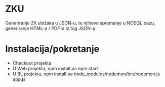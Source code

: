 # ZKU
Generiranje ZK uložaka u JSON-u, te njihovo spremanje u NOSQL bazu, generiranje HTML-a / PDF-a iz tog JSON-a

# Instalacija/pokretanje
  * Checkout projekta
  * U Web projektu, npm install pa npm start
  * U BL projektu, npm install pa node_modules/nodemon/bin/nodemon.js app.js

